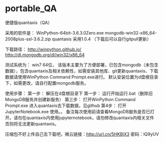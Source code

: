 # portable_QA
便捷版quantaxis（QA）

采用的软件是：
WinPython-64bit-3.6.3.0Zero.exe
mongodb-win32-x86_64-2008plus-ssl-3.6.2.zip
quantaxis 采用1.0.4 （下载后可以自行gitpull更新）

下载路径：
http://winpython.github.io/
http://dl.mongodb.org/dl/win32/x86_64

测试系统为：
win7 64位，
该版本主要为了方便部署，已包含mongodb（未包含数据），包含quantaxis及相关依赖性，如需安装其他库、git更新quantaxis、下载数据请使用WinPython Command Prompt.exe进行。
默认安装位置为d盘根目录下，如需更改，请自行配置mongodb服务。


使用步骤：
第一步：
解压在d盘根目录下
第一步：
运行开始运行.bat（删除旧MongoDB服务并创建新服务）
第三步：
打开WinPython Command Prompt.exe   进入quantaxis去下载数据，见github
第4步：
打开JupyterNotebook.exe 使用。。
备注每次使用前请查看MongoDB服务是否已打开。请勿在quantaxis内使用jupyternotebook，请勿修改quantaxis内相关文件 否则将无法更新quantaxis。


压缩包不好上传自己去下载吧，微云链接：http://url.cn/5HKBjX3    密码：lQ9yUV
